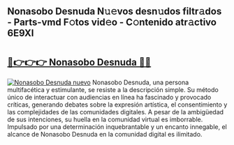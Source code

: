 ## Nonasobo Desnuda N𝚞𝚎vos desn𝚞dos filtr𝚊dos - Parts-vmd F𝚘tos vid𝚎o - C𝚘ntenido atr𝚊ctivo 6E9XI

# <h2><a href="http://mb0evgs.tromn.icu/?c=Nonasobo+Desnuda">🔗👉👉👉 Nonasobo Desnuda 🔗🔗</a></h2>

[![Nonasobo Desnuda nuevo](https://i.imgur.com/pEAQMta.gif)](http://mb0evgs.tromn.icu/?c=Nonasobo+Desnuda)
Nonasobo Desnuda, una persona multifacética y estimulante, se resiste a la descripción simple. Su método único de interactuar con audiencias en línea ha fascinado y provocado críticas, generando debates sobre la expresión artística, el consentimiento y las complejidades de las comunidades digitales. A pesar de la ambigüedad de sus intenciones, su huella en la comunidad virtual es imborrable. Impulsado por una determinación inquebrantable y un encanto innegable, el alcance de Nonasobo Desnuda en la comunidad digital es ilimitado.
